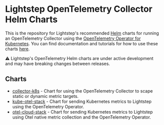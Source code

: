 # Lightstep OpenTelemetry Collector Helm Charts

This is the repository for Lightstep's recommended [Helm](https://helm.sh/) charts for running an OpenTelemetry Collector using the [OpenTelemetry Operator for Kubernetes](https://github.com/open-telemetry/opentelemetry-operator). You can find documentation and tutorials for how to use these charts [here](https://docs.lightstep.com/docs/ingest-prometheus).

⚠️ Lightstep's OpenTelemetry Helm charts are under active development and may have breaking changes between releases.

## Charts

* [collector-k8s](https://github.com/lightstep/prometheus-k8s-opentelemetry-collector/tree/main/charts/collector-k8s) - Chart for using the OpenTelemetry Collector to scape static or dynamic metric targets.
* [kube-otel-stack](https://github.com/lightstep/prometheus-k8s-opentelemetry-collector/tree/main/charts/kube-otel-stack) - Chart for sending Kubernetes metrics to Lightstep using the OpenTelemetry Operator.
* [otel-cloud-stack](https://github.com/lightstep/prometheus-k8s-opentelemetry-collector/tree/main/charts/otel-cloud-stack) - Chart for sending Kubernetes metrics to Lightstep using Otel native metric collection and the OpenTelemetry Operator.
